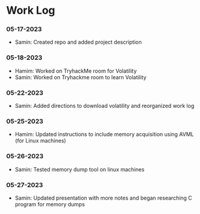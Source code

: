 # Work Log

### 05-17-2023
- Samin: Created repo and added project description

### 05-18-2023
- Hamim: Worked on TryhackMe room for Volatility
- Samin: Worked on Tryhackme room to learn Volatility

### 05-22-2023 
- Samin: Added directions to download volatility and reorganized work log

### 05-25-2023
- Hamim: Updated instructions to include memory acquisition using AVML (for Linux machines)

### 05-26-2023
- Samin: Tested memory dump tool on linux machines

### 05-27-2023
- Samin: Updated presentation with more notes and began researching C program for memory dumps
